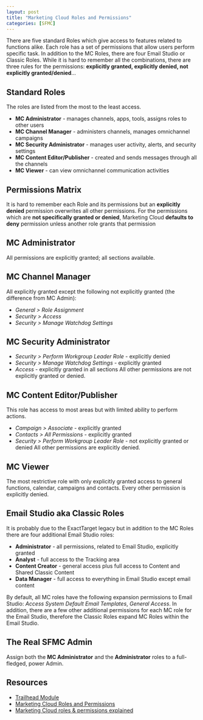 ```yaml
---
layout: post
title: "Marketing Cloud Roles and Permissions"
categories: [SFMC]
---
```

There are five standard Roles which give access to features related to functions alike. Each role has a set of permissions that allow users perform specific task. In addition to the MC Roles, there are four Email Studio or Classic Roles. While it is hard to remember all the combinations, there are three rules for the permissions: **explicitly granted, explicitly denied, not explicitly granted/denied**&hellip;

## Standard Roles
The roles are listed from the most to the least access.
*   **MC Administrator** - manages channels, apps, tools, assigns roles to other users
*   **MC Channel Manager** - administers channels, manages omnichannel campaigns
*   **MC Security Administrator** - manages user activity, alerts, and security settings
*   **MC Content Editor/Publisher** - created and sends messages through all the channels
*   **MC Viewer** - can view omnichannel communication activities

## Permissions Matrix
It is hard to remember each Role and its permissions but an **explicitly denied** permission overwrites all other permissions. For the permissions which are **not specifically granted or denied**,  Marketing Cloud **defaults to deny** permission unless another role grants that permission 

## MC Administrator
All permissions are explicitly granted; all sections available.

## MC Channel Manager
All explicitly granted except the following not explicitly granted (the difference from MC Admin):
*   *General > Role Assignment*
*   *Security > Access*
*   *Security > Manage Watchdog Settings*

## MC Security Administrator
*   *Security > Perform Workgroup Leader Role* - explicitly denied 
*   *Security > Manage Watchdog Settings* - explicitly granted
*   *Access* - explicitly granted in all sections
All other permissions are not explicitly granted or denied.

## MC Content Editor/Publisher
This role has access to most areas but with limited ability to perform actions.
*   *Campaign > Associate* - explicitly granted
*   *Contacts > All Permissions* - explicitly granted
*   *Security > Perform Workgroup Leader Role* - not explicitly granted or denied
All other permissions are explicitly denied.

## MC Viewer
The most restrictive role with only explicitly granted access to general functions, calendar, campaigns and contacts. Every other permission is explicitly denied. 

## Email Studio aka Classic Roles
It is probably due to the ExactTarget legacy but in addition to the MC Roles there are four additional Email Studio roles:
*   **Administrator** - all permissions, related to Email Studio, explicitly granted 
*   **Analyst** - full access to the Tracking area
*   **Content Creator** - general access plus full access to Content and Shared Classic Content
*   **Data Manager** - full access to everything in Email Studio except email content

By default, all MC roles have the following expansion permissions to Email Studio: *Access System Default Email Templates*, *General Access*. In addition, there are a few other additional permissions for each MC role for the Email Studio, therefore the Classic Roles expand MC Roles within the Email Studio.

## The Real SFMC Admin
Assign both the **MC Administrator** and the **Administrator** roles to a full-fledged, power Admin.

## Resources
*   [Trailhead Module](https://trailhead.salesforce.com/content/learn/modules/marketing-cloud-roles-and-permissions-quick-look)
*   [Marketing Cloud Roles and Permissions](https://help.salesforce.com/s/articleView?id=sf.mc_overview_roles.htm&type=5)
*   [Marketing Cloud roles & permissions explained](https://horizontal.blog/2020/06/09/marketing-cloud-roles-part-1/)